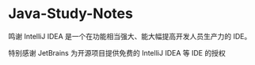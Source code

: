 # Java-Study-Notes

鸣谢
IntelliJ IDEA 是一个在功能相当强大、能大幅提高开发人员生产力的 IDE。

特别感谢 JetBrains 为开源项目提供免费的 IntelliJ IDEA 等 IDE 的授权
